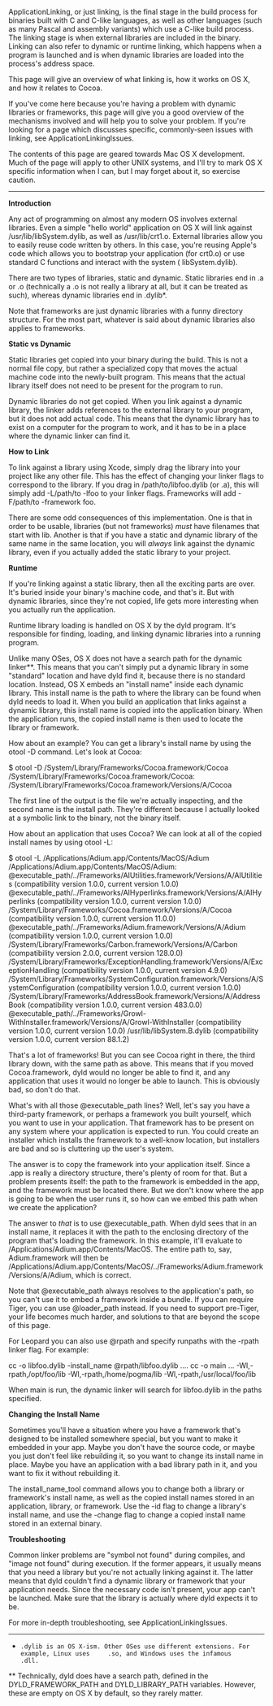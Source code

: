 ApplicationLinking, or just linking, is the final stage in the build process for binaries built with C and C-like languages, as well as other languages (such as many Pascal and assembly variants) which use a C-like build process. The linking stage is when external libraries are included in the binary. Linking can also refer to dynamic or runtime linking, which happens when a program is launched and is when dynamic libraries are loaded into the process's address space.

This page will give an overview of what linking is, how it works on OS X, and how it relates to Cocoa.

If you've come here because you're having a problem with dynamic libraries or frameworks, this page will give you a good overview of the mechanisms involved and will help you to solve your problem. If you're looking for a page which discusses specific, commonly-seen issues with linking, see ApplicationLinkingIssues.

The contents of this page are geared towards Mac OS X development. Much of the page will apply to other UNIX systems, and I'll try to mark OS X specific information when I can, but I may forget about it, so exercise caution.

----

**Introduction**

Any act of programming on almost any modern OS involves external libraries. Even a simple "hello world" application on OS X will link against     /usr/lib/libSystem.dylib, as well as     /usr/lib/crt1.o. External libraries allow you to easily reuse code written by others. In this case, you're reusing Apple's code which allows you to bootstrap your application (for     crt0.o) or use standard C functions and interact with the system (    libSystem.dylib).

There are two types of libraries, static and dynamic. Static libraries end in     .a or     .o (technically a     .o is not really a library at all, but it can be treated as such), whereas dynamic libraries end in     .dylib*.

Note that frameworks are just dynamic libraries with a funny directory structure. For the most part, whatever is said about dynamic libraries also applies to frameworks.

**Static vs Dynamic**

Static libraries get copied into your binary during the build. This is not a normal file copy, but rather a specialized copy that moves the actual machine code into the newly-built program. This means that the actual library itself does not need to be present for the program to run.

Dynamic libraries do not get copied. When you link against a dynamic library, the linker adds references to the external library to your program, but it does not add actual code. This means that the dynamic library has to exist on a computer for the program to work, and it has to be in a place where the dynamic linker can find it.

**How to Link**

To link against a library using Xcode, simply drag the library into your project like any other file. This has the effect of changing your linker flags to correspond to the library. If you drag in     /path/to/libfoo.dylib (or     .a), this will simply add     -L/path/to -lfoo to your linker flags. Frameworks will add     -F/path/to -framework foo.

There are some odd consequences of this implementation. One is that in order to be usable, libraries (but not frameworks) *must* have filenames that start with     lib. Another is that if you have a static and dynamic library of the same name in the same location, you will *always* link against the dynamic library, even if you actually added the static library to your project.

**Runtime**

If you're linking against a static library, then all the exciting parts are over. It's buried inside your binary's machine code, and that's it. But with dynamic libraries, since they're not copied, life gets more interesting when you actually run the application.

Runtime library loading is handled on OS X by the     dyld program. It's responsible for finding, loading, and linking dynamic libraries into a running program.

Unlike many OSes, OS X does not have a search path for the dynamic linker**. This means that you can't simply put a dynamic library in some "standard" location and have     dyld find it, because there is no standard location. Instead, OS X embeds an "install name" inside each dynamic library. This install name is the path to where the library can be found when     dyld needs to load it. When you build an application that links against a dynamic library, this install name is copied into the application binary. When the application runs, the copied install name is then used to locate the library or framework.

How about an example? You can get a library's install name by using the     otool -D command. Let's look at Cocoa:

    
$ otool -D /System/Library/Frameworks/Cocoa.framework/Cocoa 
/System/Library/Frameworks/Cocoa.framework/Cocoa:
/System/Library/Frameworks/Cocoa.framework/Versions/A/Cocoa


The first line of the output is the file we're actually inspecting, and the second name is the install path. They're different because I actually looked at a symbolic link to the binary, not the binary itself.

How about an application that uses Cocoa? We can look at all of the copied install names by using     otool -L:

    
$ otool -L /Applications/Adium.app/Contents/MacOS/Adium 
/Applications/Adium.app/Contents/MacOS/Adium:
        @executable_path/../Frameworks/AIUtilities.framework/Versions/A/AIUtilities (compatibility version 1.0.0, current version 1.0.0)
        @executable_path/../Frameworks/AIHyperlinks.framework/Versions/A/AIHyperlinks (compatibility version 1.0.0, current version 1.0.0)
        /System/Library/Frameworks/Cocoa.framework/Versions/A/Cocoa (compatibility version 1.0.0, current version 11.0.0)
        @executable_path/../Frameworks/Adium.framework/Versions/A/Adium (compatibility version 1.0.0, current version 1.0.0)
        /System/Library/Frameworks/Carbon.framework/Versions/A/Carbon (compatibility version 2.0.0, current version 128.0.0)
        /System/Library/Frameworks/ExceptionHandling.framework/Versions/A/ExceptionHandling (compatibility version 1.0.0, current version 4.9.0)
        /System/Library/Frameworks/SystemConfiguration.framework/Versions/A/SystemConfiguration (compatibility version 1.0.0, current version 1.0.0)
        /System/Library/Frameworks/AddressBook.framework/Versions/A/AddressBook (compatibility version 1.0.0, current version 483.0.0)
        @executable_path/../Frameworks/Growl-WithInstaller.framework/Versions/A/Growl-WithInstaller (compatibility version 1.0.0, current version 1.0.0)
        /usr/lib/libSystem.B.dylib (compatibility version 1.0.0, current version 88.1.2)


That's a lot of frameworks! But you can see Cocoa right in there, the third library down, with the same path as above. This means that if you moved     Cocoa.framework,     dyld would no longer be able to find it, and any application that uses it would no longer be able to launch. This is obviously bad, so don't do that.

What's with all those     @executable_path lines? Well, let's say you have a third-party framework, or perhaps a framework you built yourself, which you want to use in your application. That framework has to be present on any system where your application is expected to run. You could create an installer which installs the framework to a well-know location, but installers are bad and so is cluttering up the user's system. 

The answer is to copy the framework into your application itself. Since a     .app is really a directory structure, there's plenty of room for that. But a problem presents itself: the path to the framework is embedded in the app, and the framework must be located there. But we don't know where the app is going to be when the user runs it, so how can we embed this path when we create the application?

The answer to *that* is to use     @executable_path. When     dyld sees that in an install name, it replaces it with the path to the enclosing directory of the program that's loading the framework. In this example, it'll evaluate to     /Applications/Adium.app/Contents/MacOS. The entire path to, say,     Adium.framework will then be     /Applications/Adium.app/Contents/MacOS/../Frameworks/Adium.framework/Versions/A/Adium, which is correct.

Note that     @executable_path always resolves to the application's path, so you can't use it to embed a framework inside a bundle. If you can require Tiger, you can use     @loader_path instead. If you need to support pre-Tiger, your life becomes much harder, and solutions to that are beyond the scope of this page.

For Leopard you can also use     @rpath and specify runpaths with the -rpath linker flag.
For example:
    
cc -o libfoo.dylib -install_name @rpath/libfoo.dylib ....
cc -o main ... -Wl,-rpath,/opt/foo/lib -Wl,-rpath,/home/pogma/lib -Wl,-rpath,/usr/local/foo/lib

When main is run, the dynamic linker will search for libfoo.dylib in the paths specified.

**Changing the Install Name**

Sometimes you'll have a situation where you have a framework that's designed to be installed somewhere special, but you want to make it embedded in your app. Maybe you don't have the source code, or maybe you just don't feel like rebuilding it, so you want to change its install name in place. Maybe you have an application with a bad library path in it, and you want to fix it without rebuilding it.

The     install_name_tool command allows you to change both a library or framework's install name, as well as the copied install names stored in an application, library, or framework. Use the     -id flag to change a library's install name, and use the     -change flag to change a copied install name stored in an external binary.

**Troubleshooting**

Common linker problems are "symbol not found" during compiles, and "image not found" during execution. If the former appears, it usually means that you need a library but you're not actually linking against it. The latter means that     dyld couldn't find a dynamic library or framework that your application needs. Since the necessary code isn't present, your app can't be launched. Make sure that the library is actually where     dyld expects it to be.

For more in-depth troubleshooting, see ApplicationLinkingIssues.

----

*     .dylib is an OS X-ism. Other OSes use different extensions. For example, Linux uses     .so, and Windows uses the infamous     .dll.

** Technically,     dyld does have a search path, defined in the     DYLD_FRAMEWORK_PATH and     DYLD_LIBRARY_PATH variables. However, these are empty on OS X by default, so they rarely matter.
